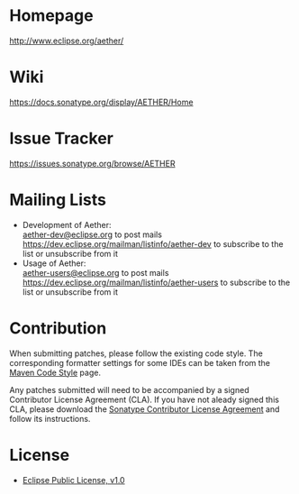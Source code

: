 Homepage
========
<http://www.eclipse.org/aether/>

Wiki
====
<https://docs.sonatype.org/display/AETHER/Home>

Issue Tracker
=============
<https://issues.sonatype.org/browse/AETHER>

Mailing Lists
=============
- Development of Aether:  
  <aether-dev@eclipse.org> to post mails  
  <https://dev.eclipse.org/mailman/listinfo/aether-dev> to subscribe to the list or unsubscribe from it
- Usage of Aether:  
  <aether-users@eclipse.org> to post mails  
  <https://dev.eclipse.org/mailman/listinfo/aether-users> to subscribe to the list or unsubscribe from it

Contribution
============
When submitting patches, please follow the existing code style. The corresponding formatter settings for some IDEs can
be taken from the [Maven Code Style](http://maven.apache.org/developers/committer-environment.html#Maven_Code_Style)
page.

Any patches submitted will need to be accompanied by a signed Contributor License Agreement (CLA). If you have not
aleady signed this CLA, please download the [Sonatype Contributor License Agreement](http://www.sonatype.org/SonatypeCLA.pdf)
and follow its instructions.

License
=======
- [Eclipse Public License, v1.0](http://www.eclipse.org/legal/epl-v10.html)
